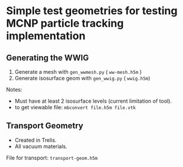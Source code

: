 # Simple test geometries for testing MCNP particle tracking implementation

## Generating the WWIG

1. Generate a mesh with `gen_wwmesh.py` ( `ww-mesh.h5m` )
2. Generate isosurface geom with `gen_wwig.py` ( `wwig.h5m`)

Notes:

* Must have at least 2 isosurface levels (current limitation of tool).
* to get viewable file: `mbconvert file.h5m file.vtk`

## Transport Geometry

* Created in Trelis.
* All vacuum materials.

File for transport: `transport-geom.h5m`

